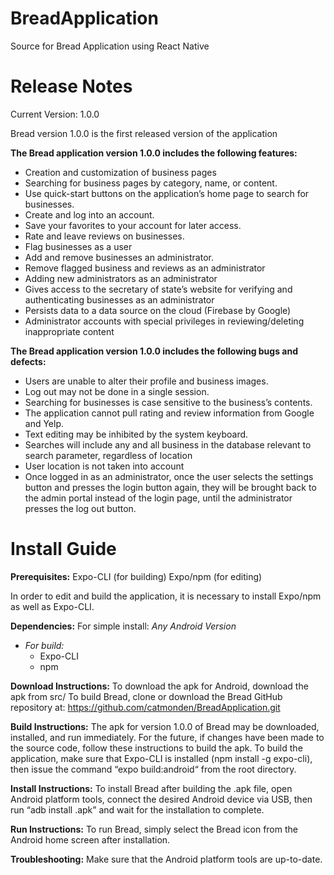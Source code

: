 # BreadApplication
Source for Bread Application using React Native 

# Release Notes
Current Version: 1.0.0

Bread version 1.0.0 is the first released version of the application

**The Bread application version 1.0.0 includes the following features:**
- Creation and customization of business pages
- Searching for business pages by category, name, or content.
- Use quick-start buttons on the application’s home page to search for businesses.
-	Create and log into an account.
-	Save your favorites to your account for later access.
-	Rate and leave reviews on businesses.
-	Flag businesses as a user
-	Add and remove businesses an administrator.
-	Remove flagged business and reviews as an administrator
-	Adding new administrators as an administrator
-	Gives access to the secretary of state’s website for verifying and authenticating businesses as an administrator
-	Persists data to a data source on the cloud (Firebase by Google)
-	Administrator accounts with special privileges in reviewing/deleting inappropriate content

**The Bread application version 1.0.0 includes the following bugs and defects:**
- Users are unable to alter their profile and business images.
- Log out may not be done in a single session.
- Searching for businesses is case sensitive to the business’s contents.
- The application cannot pull rating and review information from Google and Yelp.
- Text editing may be inhibited by the system keyboard.
-	Searches will include any and all business in the database relevant to search parameter, regardless of location
-	User location is not taken into account
-	Once logged in as an administrator, once the user selects the settings button and presses the login button again, they will 		be brought back to the admin portal instead of the login page, until the administrator presses the log out button.


# Install Guide

**Prerequisites:**
Expo-CLI (for building) 
Expo/npm (for editing)

In order to edit and build the application, it is necessary to install Expo/npm as well as Expo-CLI. 

**Dependencies:**
For simple install:
*Any Android Version*
- *For build:*
	- Expo-CLI
	- npm

**Download Instructions:**
To download the apk for Android, download the apk from src/
To build Bread, clone or download the Bread GitHub repository at: https://github.com/catmonden/BreadApplication.git

**Build Instructions:**
The apk for version 1.0.0 of Bread may be downloaded, installed, and run immediately. For the future, if changes have been made to the source code, follow these instructions to build the apk.
To build the application, make sure that Expo-CLI is installed (npm install -g expo-cli), then issue the command “expo build:android“ from the root directory.

**Install Instructions:**
To install Bread after building the .apk file, open Android platform tools, connect the desired Android device via USB, then run “adb install <app-name>.apk” and wait for the installation to complete.

**Run Instructions:**
To run Bread, simply select the Bread icon from the Android home screen after installation.

**Troubleshooting:**
Make sure that the Android platform tools are up-to-date.
